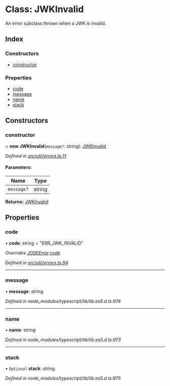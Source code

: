 # Class: JWKInvalid

An error subclass thrown when a JWK is invalid.

## Index

### Constructors

* [constructor](_util_errors_.jwkinvalid.md#constructor)

### Properties

* [code](_util_errors_.jwkinvalid.md#code)
* [message](_util_errors_.jwkinvalid.md#message)
* [name](_util_errors_.jwkinvalid.md#name)
* [stack](_util_errors_.jwkinvalid.md#stack)

## Constructors

### constructor

\+ **new JWKInvalid**(`message?`: string): [JWKInvalid](_util_errors_.jwkinvalid.md)

*Defined in [src/util/errors.ts:11](https://github.com/panva/jose/blob/v3.4.0/src/util/errors.ts#L11)*

#### Parameters:

Name | Type |
------ | ------ |
`message?` | string |

**Returns:** [JWKInvalid](_util_errors_.jwkinvalid.md)

## Properties

### code

•  **code**: string = "ERR\_JWK\_INVALID"

*Overrides [JOSEError](_util_errors_.joseerror.md).[code](_util_errors_.joseerror.md#code)*

*Defined in [src/util/errors.ts:94](https://github.com/panva/jose/blob/v3.4.0/src/util/errors.ts#L94)*

___

### message

•  **message**: string

*Defined in node_modules/typescript/lib/lib.es5.d.ts:974*

___

### name

•  **name**: string

*Defined in node_modules/typescript/lib/lib.es5.d.ts:973*

___

### stack

• `Optional` **stack**: string

*Defined in node_modules/typescript/lib/lib.es5.d.ts:975*
